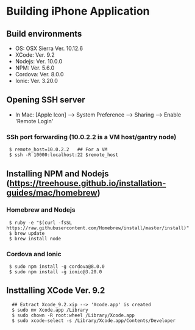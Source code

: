 # Building iPhone Application
## Build environments
 * OS:  OSX Sierra Ver. 10.12.6
 * XCode:  Ver. 9.2
 * Nodejs:  Ver. 10.0.0
 * NPM:  Ver. 5.6.0
 * Cordova:  Ver. 8.0.0
 * Ionic:  Ver. 3.20.0


## Opening SSH server
* In Mac: [Apple Icon] --> System Preference --> Sharing --> Enable 'Remote Login'


### SSh port forwarding (10.0.2.2 is a VM host/gantry node)
     $ remote_host=10.0.2.2   ## For a VM
     $ ssh -R 10000:localhost:22 $remote_host


## Installing NPM and Nodejs (https://treehouse.github.io/installation-guides/mac/homebrew)
### Homebrew and Nodejs
     $ ruby -e "$(curl -fsSL https://raw.githubusercontent.com/Homebrew/install/master/install)"
     $ brew	update
     $ brew install node

     
### Cordova and Ionic
     $ sudo npm install -g cordova@8.0.0
     $ sudo npm install -g ionic@3.20.0


## Insttalling XCode Ver. 9.2
      ## Extract Xcode_9.2.xip --> 'Xcode.app' is created
      $ sudo mv Xcode.app /Library
      $ sudo chown -R root:wheel /Library/Xcode.app
      $ sudo xcode-select -s /Library/Xcode.app/Contents/Developer


